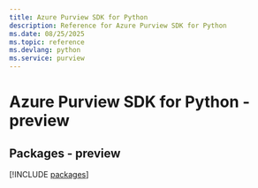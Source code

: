 ```yaml
---
title: Azure Purview SDK for Python
description: Reference for Azure Purview SDK for Python
ms.date: 08/25/2025
ms.topic: reference
ms.devlang: python
ms.service: purview
---
```

# Azure Purview SDK for Python - preview
## Packages - preview
[!INCLUDE [packages](purview-index.md)]
